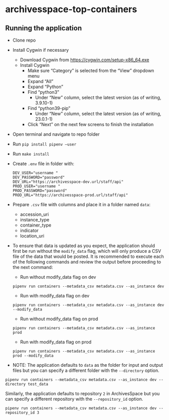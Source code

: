 # archivesspace-top-containers

## Running the application
* Clone repo
* Install Cygwin if necessary
    *	Download Cygwin from https://cygwin.com/setup-x86_64.exe
    *	Install Cygwin
        * Make sure “Category” is selected from the “View” dropdown menu
        * Expand “All”
        * Expand “Python”
        * Find “python3”
            * Under “New” column, select the latest version (as of writing, 3.9.10-1)
        * Find “python39-pip”
            * Under “New” column, select the latest version (as of writing, 23.0.1-1)
        * Click “Next” on the next few screens to finish the installation
* Open terminal and navigate to repo folder
* Run `pip install pipenv –user`
* Run `make install`
* Create `.env` file in folder with:
    ```
    DEV_USER="username "
    DEV_PASSWORD="password"
    DEV_URL="https://archivesspace-dev.url/staff/api"
    PROD_USER="username "
    PROD_PASSWORD="password"
    PROD_URL="https://archivesspace-prod.url/staff/api"
    ```
* Prepare `.csv` file with columns and place it in a folder named `data`:
    * accession_uri
    * instance_type
    * container_type
    * indicator
    * location_uri
	
* To ensure that data is updated as you expect, the application should first be run without the `modify_data` flag, which will only produce a CSV file of the data that would be posted. It is recommended to execute each of the following commands and review the output before proceeding to the next command:
    * Run without modify_data flag on dev
	```
    pipenv run containers --metadata_csv metadata.csv --as_instance dev
    ```
    * Run with modify_data flag on dev
    ```
	pipenv run containers --metadata_csv metadata.csv --as_instance dev --modify_data
    ```
    * Run without modify_data flag on prod
	```
    pipenv run containers --metadata_csv metadata.csv --as_instance prod
    ```
    * Run with modify_data flag on prod
    ```
    pipenv run containers --metadata_csv metadata.csv --as_instance prod --modify_data
    ```

* NOTE: The application defaults to `data` as the folder for input and output files but you can specify a different folder with the `--directory` option.
```
pipenv run containers --metadata_csv metadata.csv --as_instance dev --directory test_data
```

Similarly, the application defaults to repository `2` in ArchivesSpace but you can specify a different repository with the `--repository_id` option.
```
pipenv run containers --metadata_csv metadata.csv --as_instance dev --repository_id 3
```